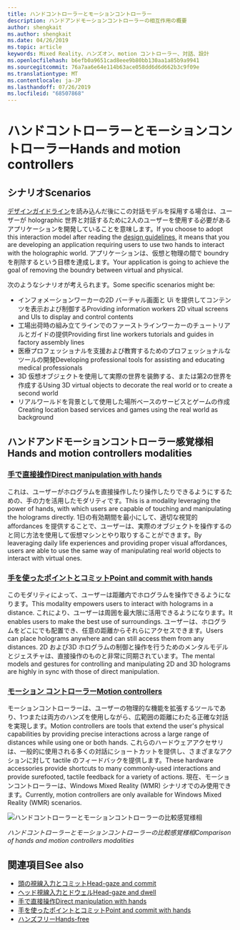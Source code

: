 ```yaml
---
title: ハンドコントローラーとモーションコントローラー
description: ハンドアンドモーションコントローラーの相互作用の概要
author: shengkait
ms.author: shengkait
ms.date: 04/26/2019
ms.topic: article
keywords: Mixed Reality、ハンズオン、motion コントローラー、対話、設計
ms.openlocfilehash: b6efb0a9651cad8eee9b80bb130aa1a85b9a9941
ms.sourcegitcommit: 76a7aa6e64e114b63ace058dd6d6d662b3c9f09e
ms.translationtype: MT
ms.contentlocale: ja-JP
ms.lasthandoff: 07/26/2019
ms.locfileid: "68507868"
---
```

# <a name="hands-and-motion-controllers"></a><span data-ttu-id="e7bd0-104">ハンドコントローラーとモーションコントローラー</span><span class="sxs-lookup"><span data-stu-id="e7bd0-104">Hands and motion controllers</span></span>
## <a name="scenarios"></a><span data-ttu-id="e7bd0-105">シナリオ</span><span class="sxs-lookup"><span data-stu-id="e7bd0-105">Scenarios</span></span>
<span data-ttu-id="e7bd0-106">[デザインガイドライン](interaction-fundamentals.md)を読み込んだ後にこの対話モデルを採用する場合は、ユーザーが holographic 世界と対話するために2人のユーザーを使用する必要があるアプリケーションを開発していることを意味します。</span><span class="sxs-lookup"><span data-stu-id="e7bd0-106">If you choose to adopt this interaction model after reading the [design guidelines](interaction-fundamentals.md), it means that you are developing an application requiring users to use two hands to interact with the holographic world.</span></span> <span data-ttu-id="e7bd0-107">アプリケーションは、仮想と物理の間で boundry を削除するという目標を達成します。</span><span class="sxs-lookup"><span data-stu-id="e7bd0-107">Your application is going to achieve the goal of removing the boundry between virtual and physical.</span></span>

<span data-ttu-id="e7bd0-108">次のようなシナリオが考えられます。</span><span class="sxs-lookup"><span data-stu-id="e7bd0-108">Some specific scenarios might be:</span></span>
* <span data-ttu-id="e7bd0-109">インフォメーションワーカーの2D バーチャル画面と Ui を提供してコンテンツを表示および制御する</span><span class="sxs-lookup"><span data-stu-id="e7bd0-109">Providing information workers 2D vitual screens and UIs to display and control contents</span></span>
* <span data-ttu-id="e7bd0-110">工場出荷時の組み立てラインでのファーストラインワーカーのチュートリアルとガイドの提供</span><span class="sxs-lookup"><span data-stu-id="e7bd0-110">Providing first line workers tutorials and guides in factory assembly lines</span></span>
* <span data-ttu-id="e7bd0-111">医療プロフェッショナルを支援および教育するためのプロフェッショナルなツールの開発</span><span class="sxs-lookup"><span data-stu-id="e7bd0-111">Developing professional tools for assisting and educating medical professionals</span></span>  
* <span data-ttu-id="e7bd0-112">3D 仮想オブジェクトを使用して実際の世界を装飾する、または第2の世界を作成する</span><span class="sxs-lookup"><span data-stu-id="e7bd0-112">Using 3D virtual objects to decorate the real world or to create a second world</span></span> 
* <span data-ttu-id="e7bd0-113">リアルワールドを背景として使用した場所ベースのサービスとゲームの作成</span><span class="sxs-lookup"><span data-stu-id="e7bd0-113">Creating location based services and games using the real world as background</span></span>

## <a name="hands-and-motion-controllers-modalities"></a><span data-ttu-id="e7bd0-114">ハンドアンドモーションコントローラー感覚様相</span><span class="sxs-lookup"><span data-stu-id="e7bd0-114">Hands and motion controllers modalities</span></span>
### <a name="direct-manipulation-with-handsdirect-manipulationmd"></a>[<span data-ttu-id="e7bd0-115">手で直接操作</span><span class="sxs-lookup"><span data-stu-id="e7bd0-115">Direct manipulation with hands</span></span>](direct-manipulation.md)
<span data-ttu-id="e7bd0-116">これは、ユーザーがホログラムを直接操作したり操作したりできるようにするための、手の力を活用したモダリティです。</span><span class="sxs-lookup"><span data-stu-id="e7bd0-116">This is a modality leveraging the power of hands, with which users are capable of touching and manipulating the holograms directly.</span></span> <span data-ttu-id="e7bd0-117">1日の有効期間を最小にして、適切な視覚的 affordances を提供することで、ユーザーは、実際のオブジェクトを操作するのと同じ方法を使用して仮想マシンとやり取りすることができます。</span><span class="sxs-lookup"><span data-stu-id="e7bd0-117">By leaveraging daily life experiences and providing proper visual affordances, users are able to use the same way of manipulating real world objects to interact with virtual ones.</span></span>   

### <a name="point-and-commit-with-handspoint-and-commitmd"></a>[<span data-ttu-id="e7bd0-118">手を使ったポイントとコミット</span><span class="sxs-lookup"><span data-stu-id="e7bd0-118">Point and commit with hands</span></span>](point-and-commit.md)
<span data-ttu-id="e7bd0-119">このモダリティによって、ユーザーは距離内でホログラムを操作できるようになります。</span><span class="sxs-lookup"><span data-stu-id="e7bd0-119">This modality empowers users to interact with holograms in a distance.</span></span> <span data-ttu-id="e7bd0-120">これにより、ユーザーは周囲を最大限に活用できるようになります。</span><span class="sxs-lookup"><span data-stu-id="e7bd0-120">It enables users to make the best use of surroundings.</span></span> <span data-ttu-id="e7bd0-121">ユーザーは、ホログラムをどこにでも配置でき、任意の距離からそれらにアクセスできます。</span><span class="sxs-lookup"><span data-stu-id="e7bd0-121">Users can place holograms anywhere and can still access them from any distances.</span></span> <span data-ttu-id="e7bd0-122">2D および3D ホログラムの制御と操作を行うためのメンタルモデルとジェスチャは、直接操作のものと非常に同期されています。</span><span class="sxs-lookup"><span data-stu-id="e7bd0-122">The mental models and gestures for controlling and manipulating 2D and 3D holograms are highly in sync with those of direct manipulation.</span></span>

### <a name="motion-controllersmotion-controllersmd"></a>[<span data-ttu-id="e7bd0-123">モーション コントローラー</span><span class="sxs-lookup"><span data-stu-id="e7bd0-123">Motion controllers</span></span>](motion-controllers.md)
<span data-ttu-id="e7bd0-124">モーションコントローラーは、ユーザーの物理的な機能を拡張するツールであり、1つまたは両方のハンズを使用しながら、広範囲の距離にわたる正確な対話を実現します。</span><span class="sxs-lookup"><span data-stu-id="e7bd0-124">Motion controllers are tools that extend the user's physical capabilities by providing precise interactions across a large range of distances while using one or both hands.</span></span> <span data-ttu-id="e7bd0-125">これらのハードウェアアクセサリは、一般的に使用される多くの対話にショートカットを提供し、さまざまなアクションに対して tactile のフィードバックを提供します。</span><span class="sxs-lookup"><span data-stu-id="e7bd0-125">These hardware accessories provide shortcuts to many commonly-used interactions and provide surefooted, tactile feedback for a variety of actions.</span></span> <span data-ttu-id="e7bd0-126">現在、モーションコントローラーは、Windows Mixed Reality (WMR) シナリオでのみ使用できます。</span><span class="sxs-lookup"><span data-stu-id="e7bd0-126">Currently, motion controllers are only available for Windows Mixed Reality (WMR) scenarios.</span></span> 

![ハンドコントローラーとモーションコントローラーの比較感覚様相](images/Hands-and-controllers-720px.jpg)<br>

<span data-ttu-id="e7bd0-128">*ハンドコントローラーとモーションコントローラーの比較感覚様相*</span><span class="sxs-lookup"><span data-stu-id="e7bd0-128">*Comparison of hands and motion controllers modalities*</span></span>

## <a name="see-also"></a><span data-ttu-id="e7bd0-129">関連項目</span><span class="sxs-lookup"><span data-stu-id="e7bd0-129">See also</span></span>
* [<span data-ttu-id="e7bd0-130">頭の視線入力とコミット</span><span class="sxs-lookup"><span data-stu-id="e7bd0-130">Head-gaze and commit</span></span>](gaze-and-commit.md)
* [<span data-ttu-id="e7bd0-131">ヘッド視線入力とドウェル</span><span class="sxs-lookup"><span data-stu-id="e7bd0-131">Head-gaze and dwell</span></span>](gaze-and-dwell.md)
* [<span data-ttu-id="e7bd0-132">手で直接操作</span><span class="sxs-lookup"><span data-stu-id="e7bd0-132">Direct manipulation with hands</span></span>](direct-manipulation.md)
* [<span data-ttu-id="e7bd0-133">手を使ったポイントとコミット</span><span class="sxs-lookup"><span data-stu-id="e7bd0-133">Point and commit with hands</span></span>](point-and-commit.md)
* [<span data-ttu-id="e7bd0-134">ハンズフリー</span><span class="sxs-lookup"><span data-stu-id="e7bd0-134">Hands-free</span></span>](hands-free.md)

